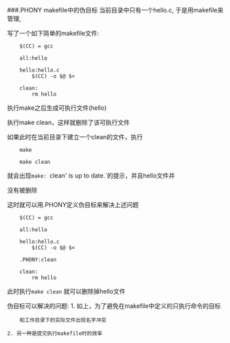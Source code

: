 ###.PHONY makefile中的伪目标
当前目录中只有一个hello.c, 于是用makefile来管理,

写了一个如下简单的makefile文件:

        $(CC) = gcc

        all:hello

        hello:hello.c
            $(CC) -o $@ $<

        clean:
            rm hello

执行make之后生成可执行文件(hello)

执行make clean，这样就删除了该可执行文件

如果此时在当前目录下建立一个clean的文件，执行

        make

        make clean

就会出现`make: `clean' is up to date.`的提示，并且hello文件并

没有被删除

这时就可以用.PHONY定义伪目标来解决上述问题

        $(CC) = gcc

        all:hello

        hello:hello.c
            $(CC) -o $@ $<

        .PHONY:clean

        clean:
            rm hello

此时执行`make clean` 就可以删除掉hello文件

伪目标可以解决的问题:
    1. 如上，为了避免在makefile中定义的只执行命令的目标

        和工作目录下的实际文件出现名字冲突

    2. 另一种是提交执行makefile时的效率
